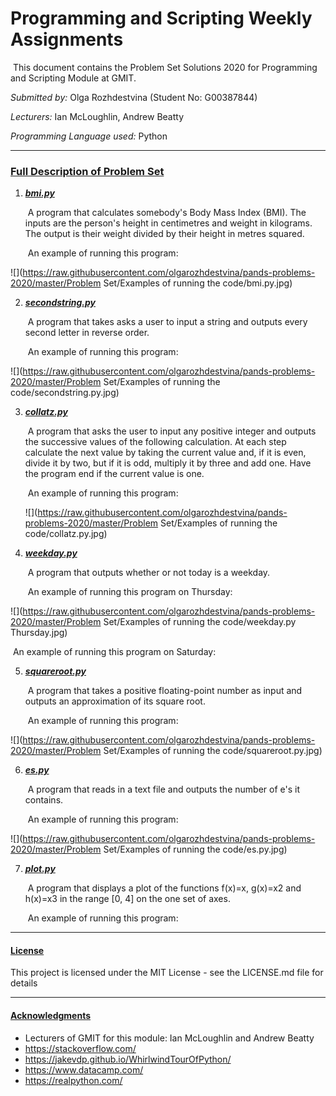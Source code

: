 # Programming and Scripting Weekly Assignments

​	This document contains the Problem Set Solutions 2020 for Programming and Scripting Module at GMIT. 

*Submitted by:*                                     Olga Rozhdestvina (Student No: G00387844) 

*Lecturers:*                                            Ian McLoughlin, Andrew Beatty 

*Programming Language used:*          Python

------



### <u>Full Description of Problem Set</u>

1. **<u>*bmi.py*</u>**

   ​	A program that calculates somebody's Body Mass Index (BMI). The inputs are the person's height in centimetres and weight in kilograms. The output is their weight divided by their height in metres squared.

     ​	An example of running this program: 

  ![](https://raw.githubusercontent.com/olgarozhdestvina/pands-problems-2020/master/Problem Set/Examples of running the code/bmi.py.jpg)



2. **<u>*secondstring.py*</u>**

     ​	A program that takes asks a user to input a string and outputs every second letter in reverse order.

     ​	An example of running this program:

  ![](https://raw.githubusercontent.com/olgarozhdestvina/pands-problems-2020/master/Problem Set/Examples of running the code/secondstring.py.jpg)



3. **<u>*collatz.py*</u>**

   ​	A program that asks the user to input any positive integer and outputs the successive values of the following calculation. At each step calculate the next value by taking the current value and, if it is even, divide it by two, but if it is odd, multiply it by three and add one. Have the program end if the current value is one.

   ​	An example of running this program: 

   ![](https://raw.githubusercontent.com/olgarozhdestvina/pands-problems-2020/master/Problem Set/Examples of running the code/collatz.py.jpg) 

   

4. ***<u>weekday.py</u>***

     ​	A program that outputs whether or not today is a weekday. 

     ​	An example of running this program on Thursday:

  ![](https://raw.githubusercontent.com/olgarozhdestvina/pands-problems-2020/master/Problem Set/Examples of running the code/weekday.py Thursday.jpg)

  ​	An example of running this program on Saturday:

  

5. ***<u>squareroot.py</u>***

     ​	A program that takes a positive floating-point number as input and outputs an approximation of its square root. 

     ​	An example of running this program:

![](https://raw.githubusercontent.com/olgarozhdestvina/pands-problems-2020/master/Problem Set/Examples of running the code/squareroot.py.jpg) 



6. ***<u>es.py</u>***

     ​	A program that reads in a text file and outputs the number of e's it contains. 

     ​	An example of running this program:

![](https://raw.githubusercontent.com/olgarozhdestvina/pands-problems-2020/master/Problem Set/Examples of running the code/es.py.jpg) 

7. ***<u>plot.py</u>***

   ​	A program that displays a plot of the functions f(x)=x, g(x)=x2 and h(x)=x3 in the range [0, 4] on the one set of axes.

   ​	An example of running this program:

   

   

------

#### <u>License</u>

This project is licensed under the MIT License - see the LICENSE.md file for details

------

#### <u>Acknowledgments</u>

- Lecturers of GMIT for this module: Ian McLoughlin and Andrew Beatty 
- https://stackoverflow.com/
- https://jakevdp.github.io/WhirlwindTourOfPython/
- https://www.datacamp.com/
- https://realpython.com/
